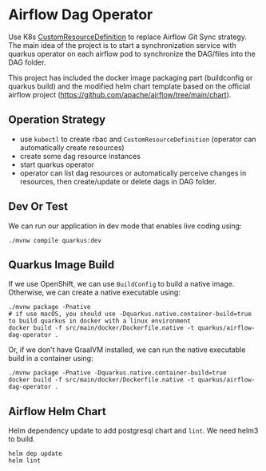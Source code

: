 # Airflow Dag Operator

Use K8s [CustomResourceDefinition](https://kubernetes.io/docs/tasks/extend-kubernetes/custom-resources/custom-resource-definitions/) 
to replace Airflow Git Sync strategy. The main idea of the project is to start a synchronization service 
with quarkus operator on each airflow pod to synchronize the DAG/files into the DAG folder.

This project has included the docker image packaging part (buildconfig or quarkus build) 
and the modified helm chart template based on the official airflow project (https://github.com/apache/airflow/tree/main/chart).

## Operation Strategy

* use `kubectl` to create rbac and `CustomResourceDefinition` (operator can automatically create resources)
* create some dag resource instances
* start quarkus operator
* operator can list dag resources or automatically perceive changes in resources, then create/update or delete dags in DAG folder.

## Dev Or Test

We can run our application in dev mode that enables live coding using:
```shell script
./mvnw compile quarkus:dev
```

## Quarkus Image Build

If we use OpenShift, we can use `BuildConfig` to build a native image. 
Otherwise, we can create a native executable using:
```shell script
./mvnw package -Pnative
# if use macOS, you should use -Dquarkus.native.container-build=true to build quarkus in docker with a linux environment
docker build -f src/main/docker/Dockerfile.native -t quarkus/airflow-dag-operator .
```

Or, if we don't have GraalVM installed, we can run the native executable build in a container using:
```shell script
./mvnw package -Pnative -Dquarkus.native.container-build=true
docker build -f src/main/docker/Dockerfile.native -t quarkus/airflow-dag-operator .
```

## Airflow Helm Chart

Helm dependency update to add postgresql chart and `lint`. We need helm3 to build.
```shell script
helm dep update
helm lint
```


